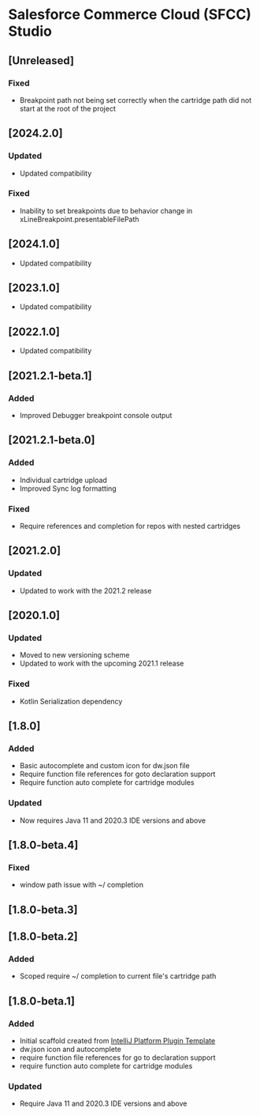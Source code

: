 <!-- Keep a Changelog guide -> https://keepachangelog.com -->

# Salesforce Commerce Cloud (SFCC) Studio

## [Unreleased]
### Fixed
- Breakpoint path not being set correctly when the cartridge path did not start at the root of the project 

## [2024.2.0]
### Updated
- Updated compatibility
### Fixed
- Inability to set breakpoints due to behavior change in xLineBreakpoint.presentableFilePath

## [2024.1.0]
- Updated compatibility

## [2023.1.0]
- Updated compatibility

## [2022.1.0]
- Updated compatibility

## [2021.2.1-beta.1]
### Added
- Improved Debugger breakpoint console output

## [2021.2.1-beta.0]
### Added
- Individual cartridge upload
- Improved Sync log formatting

### Fixed
- Require references and completion for repos with nested cartridges

## [2021.2.0]
### Updated
- Updated to work with the 2021.2 release

## [2020.1.0]
### Updated
- Moved to new versioning scheme
- Updated to work with the upcoming 2021.1 release

### Fixed
- Kotlin Serialization dependency

## [1.8.0]
### Added
- Basic autocomplete and custom icon for dw.json file
- Require function file references for goto declaration support
- Require function auto complete for cartridge modules

### Updated
- Now requires Java 11 and 2020.3 IDE versions and above

## [1.8.0-beta.4]
### Fixed
- window path issue with ~/ completion

## [1.8.0-beta.3]

## [1.8.0-beta.2]
### Added
- Scoped require ~/ completion to current file's cartridge path

## [1.8.0-beta.1]
### Added
- Initial scaffold created from [IntelliJ Platform Plugin Template](https://github.com/JetBrains/intellij-platform-plugin-template)
- dw.json icon and autocomplete
- require function file references for go to declaration support
- require function auto complete for cartridge modules

### Updated
- Require Java 11 and 2020.3 IDE versions and above